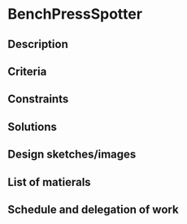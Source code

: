# BenchPressSpotter

## Description

## Criteria

## Constraints

## Solutions


## Design sketches/images

## List of matierals

## Schedule and delegation of work
